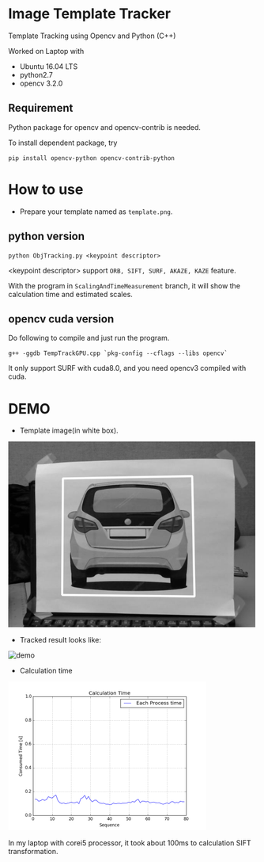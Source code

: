 # Image Template Tracker
Template Tracking using Opencv and Python (C++)

Worked on Laptop with 

- Ubuntu 16.04 LTS 
- python2.7 
- opencv 3.2.0

## Requirement
Python package for opencv and opencv-contrib is needed.

To install dependent package, try

```
pip install opencv-python opencv-contrib-python
```


# How to use

- Prepare your template named as `template.png`.

## python version
```
python ObjTracking.py <keypoint descriptor>
```
\<keypoint descriptor\> support `ORB, SIFT, SURF, AKAZE, KAZE` feature.

With the program in `ScalingAndTimeMeasurement` branch, it will show the calculation time and estimated scales.

## opencv cuda version
Do following to compile and just run the program.
```
g++ -ggdb TempTrackGPU.cpp `pkg-config --cflags --libs opencv`
```
It only support SURF with cuda8.0, and you need opencv3 compiled with cuda.

# DEMO

- Template image(in white box).
<img src="https://github.com/YoshiRi/TemplateTracker/blob/master/results/result.png" width="500">

- Tracked result looks like:

![demo](https://github.com/YoshiRi/TemplateTracker/blob/master/results/demovideo.gif)

- Calculation time
 

<img src="https://github.com/YoshiRi/TemplateTracker/blob/master/results/siftcalc.png" width="400">

 
 In my laptop with corei5 processor, it took about 100ms to calculation SIFT transformation. 